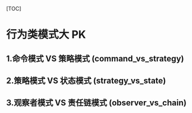 [TOC]
# 行为类模式大 PK

## 1.命令模式 VS 策略模式 (command_vs_strategy)

## 2.策略模式 VS 状态模式 (strategy_vs_state)

## 3.观察者模式 VS 责任链模式 (observer_vs_chain)